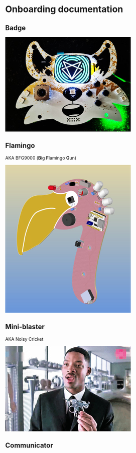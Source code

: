 # Onboarding documentation

## Badge

![Badge](../badge2024.jpg)

## Flamingo

AKA BFG9000 (**B**ig **F**lamingo **G**un)

![Flaminggo](flamingo.jpg)

## Mini-blaster

AKA Noisy Cricket

![Noisy Cricket](noisycricket.jpg)

## Communicator